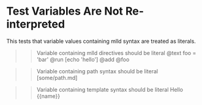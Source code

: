 # Test Variables Are Not Re-interpreted

This tests that variable values containing mlld syntax are treated as literals.

>> Variable containing mlld directives should be literal
@text foo = 'bar'
@run [echo 'hello']
@add @foo

>> Variable containing path syntax should be literal
[some/path.md]

>> Variable containing template syntax should be literal
Hello {{name}}
